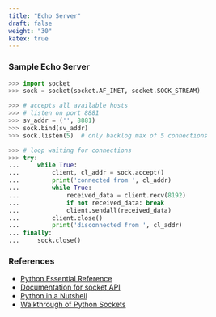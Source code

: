 ```yaml
---
title: "Echo Server"
draft: false
weight: "30"
katex: true
---
```


### Sample Echo Server

```python
>>> import socket
>>> sock = socket(socket.AF_INET, socket.SOCK_STREAM)

>>> # accepts all available hosts
>>> # listen on port 8881
>>> sv_addr = ('', 8881)
>>> sock.bind(sv_addr)
>>> sock.listen(5)  # only backlog max of 5 connections

>>> # loop waiting for connections
>>> try:
...     while True:
...         client, cl_addr = sock.accept()
...         print('connected from ', cl_addr)
...         while True:
...             received_data = client.recv(8192)
...             if not received_data: break
...             client.sendall(received_data)
...         client.close()
...         print('disconnected from ', cl_addr)
... finally:
...     sock.close()
```

### References
- [Python Essential Reference](http://index-of.co.uk/Python/Python%20Essential%20Reference,%20Fourth%20Edition.pdf)
- [Documentation for socket API](https://docs.python.org/3/library/socket.html)
- [Python in a Nutshell](https://www.arp.com/medias/13916546.pdf)
- [Walkthrough of Python Sockets](https://realpython.com/python-sockets/)
